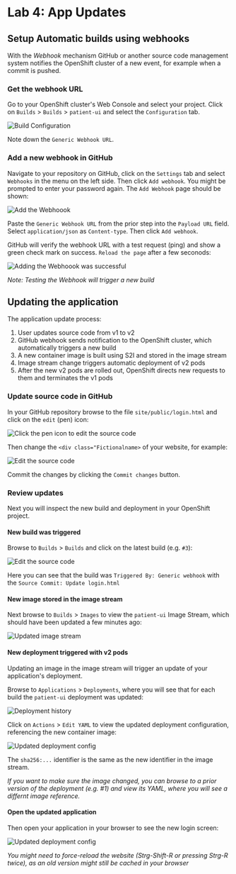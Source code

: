 # Lab 4: App Updates

## Setup Automatic builds using webhooks

With the *Webhook* mechanism GitHub or another source code management system notifies the OpenShift cluster of a new event, for example when a commit is pushed.

### Get the webhook URL

Go to your OpenShift cluster's Web Console and select your project. Click on `Builds` > `Builds` > `patient-ui` and select the `Configuration` tab.

![Build Configuration](lab-04-images/build-configuration.png)

Note down the `Generic Webhook URL`.

### Add a new webhook in GitHub

Navigate to your repository on GitHub, click on the `Settings` tab and select `Webhooks` in the menu on the left side. Then click `Add webhook`. You might be prompted to enter your password again. The `Add Webhook` page should be shown:

![Add the Webhoook](lab-04-images/webhook-add.png)

Paste the `Generic Webhook URL` from the prior step into the `Payload URL` field. Select `application/json` as `Content-type`. Then click `Add webhook`.

GitHub will verify the webhook URL with a test request (ping) and show a green check mark on success. `Reload the page` after a few seconods:

![Adding the Webhoook was successful](lab-04-images/webhook-success.png)

*Note: Testing the Webhook will trigger a new build*

## Updating the application

The application update process:

1. User updates source code from v1 to v2
1. GitHub webhook sends notification to the OpenShift cluster, which automatically triggers a new build
1. A new container image is built using S2I and stored in the image stream
1. Image stream change triggers automatic deployment of v2 pods
1. After the new v2 pods are rolled out, OpenShift directs new requests to them and terminates the v1 pods

### Update source code in GitHub

In your GitHub repository browse to the file `site/public/login.html` and click on the `edit` (pen) icon:

![Click the pen icon to edit the source code](lab-04-images/edit-source-icon.png)

Then change the `<div class="Fictionalname>` of your website, for example:

![Edit the source code](lab-04-images/edit-source.png)

Commit the changes by clicking the `Commit changes` button.

### Review updates

Next you will inspect the new build and deployment in your OpenShift project.

#### New build was triggered

Browse to `Builds` > `Builds` and click on the latest build (e.g. `#3`):

![Edit the source code](lab-04-images/build-details.png)

Here you can see that the build was `Triggered By: Generic webhook` with the `Source Commit: Update login.html`

#### New image stored in the image stream

Next browse to `Builds` > `Images` to view the `patient-ui` Image Stream, which should have been updated a few minutes ago:

![Updated image stream](lab-04-images/image-stream.png)

#### New deployment triggered with v2 pods

Updating an image in the image stream will trigger an update of your application's deployment.

Browse to `Applications` > `Deployments`, where you will see that for each build the `patient-ui` deployment was updated:

![Deployment history](lab-04-images/deployment-history.png)

Click on `Actions` > `Edit YAML` to view the updated deployment configuration, referencing the new container image:

![Updated deployment config](lab-04-images/deployment-yaml.png)

The `sha256:...` identifier is the same as the new identifier in the image stream.

*If you want to make sure the image changed, you can browse to a prior version of the deployment (e.g. #1) and view its YAML, where you will see a differnt image reference.*

#### Open the updated application

Then open your application in your browser to see the new login screen:

![Updated deployment config](lab-04-images/app-updated.png)

*You might need to force-reload the website (Strg-Shift-R or pressing Strg-R twice), as an old version might still be cached in your browser*
